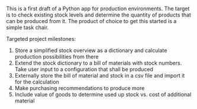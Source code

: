 This is a first draft of a Python app for production environments.
The target is to check existing stock levels and determine the quantity of products that can be produced from it.
The product of choice to get this started is a simple task chair.

Targeted project milestones:
1. Store a simplified stock overview as a dictionary and calculate production possibilities from there
2. Extend the stock dictionary to a bill of materials with stock numbers. Take user input to a configuration that shall be produced
3. Externally store the bill of material and stock in a csv file and import it for the calculation
4. Make purchasing recommendations to produce more
5. Include value of goods to determine used up stock vs. cost of additional material
